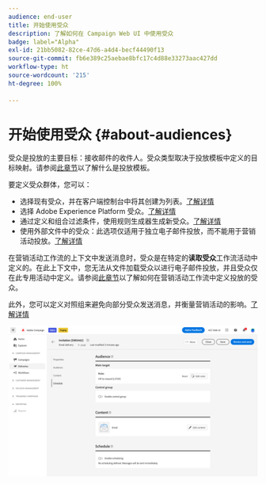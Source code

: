 ```yaml
---
audience: end-user
title: 开始使用受众
description: 了解如何在 Campaign Web UI 中使用受众
badge: label="Alpha"
exl-id: 21bb5082-82ce-47d6-a4d4-becf44490f13
source-git-commit: fb6e389c25aebae8bfc17c4d88e33273aac427dd
workflow-type: ht
source-wordcount: '215'
ht-degree: 100%

---
```



# 开始使用受众 {#about-audiences}

<!--
Audience only created for the delivery, not available later-->


<!--
Three ways:
* existing audience

Campaign or AEP Audiences

* create new on the fly

query like AEP segment builder (same component with campaign data)

* import from file

show use case with a new audience creation (or import from file?)

control groups like acc: exract, random, based on attribute
-->


受众是投放的主要目标：接收邮件的收件人。受众类型取决于投放模板中定义的目标映射。请参阅[此章节](../msg/delivery-template.md)以了解什么是投放模板。

要定义受众群体，您可以：

* 选择现有受众，并在客户端控制台中将其创建为列表。[了解详情](add-audience.md)
* 选择 Adobe Experience Platform 受众。[了解详情](aep-audience.md)
* 通过定义和组合过滤条件，使用规则生成器生成新受众。[了解详情](segment-builder.md)
* 使用外部文件中的受众：此选项仅适用于独立电子邮件投放，而不能用于营销活动投放。[了解详情](file-audience.md)

在营销活动工作流的上下文中发送消息时，受众是在特定的&#x200B;**读取受众**&#x200B;工作流活动中定义的。在此上下文中，您无法从文件加载受众以进行电子邮件投放，并且受众仅在此专用活动中定义。请参阅[此章节](../workflows/orchestrate-activities.md)以了解如何在营销活动工作流中定义投放的受众。

此外，您可以定义对照组来避免向部分受众发送消息，并衡量营销活动的影响。[了解详情](control-group.md)

![](assets/about-audience.png)

